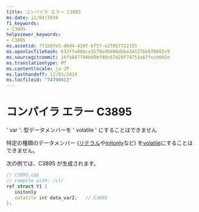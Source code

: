 ```yaml
---
title: コンパイラ エラー C3895
ms.date: 11/04/2016
f1_keywords:
- C3895
helpviewer_keywords:
- C3895
ms.assetid: 771b9fe5-d6d4-4297-bf57-e2f857722155
ms.openlocfilehash: 633ffa86bce3579adb808dbba34127bb6f0665c9
ms.sourcegitcommit: 16fa847794b60bf40c67d20f74751a67fccb602e
ms.translationtype: MT
ms.contentlocale: ja-JP
ms.lasthandoff: 12/03/2019
ms.locfileid: "74749413"
---
```

# <a name="compiler-error-c3895"></a>コンパイラ エラー C3895

' var ': 型データメンバーを ' volatile ' にすることはできません

特定の種類のデータメンバー ([リテラル](../../extensions/literal-cpp-component-extensions.md)や[initonly](../../dotnet/initonly-cpp-cli.md)など) を[volatile](../../cpp/volatile-cpp.md)にすることはできません。

次の例では、C3895 が生成されます。

```cpp
// C3895.cpp
// compile with: /clr
ref struct Y1 {
   initonly
   volatile int data_var2;   // C3895
};
```
